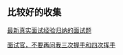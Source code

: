 ## 比较好的收集

[最新真实面试经验归纳的面试题](https://mp.weixin.qq.com/s/HGZDh7Ppcw-oPivI4uCyTA)


[面试官，不要再问我三次握手和四次挥手](https://juejin.im/post/5d9c284b518825095879e7a5#heading-1)